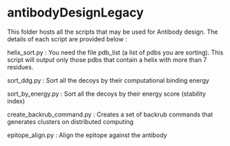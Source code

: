 # antibodyDesignLegacy
This folder hosts all the scripts that may be used for Antibody design.
The details of each script are provided below :

helix_sort.py : You need the file pdb_list (a list of pdbs you are sorting). This script will output only those pdbs that contain a helix with more than 7 residues.

sort_ddg.py : Sort all the decoys by their computational binding energy

sort_by_energy.py : Sort all the decoys by their energy score (stability index)

create_backrub_command.py : Creates a set of backrub commands that generates clusters on distributed computing

epitope_align.py : Align the epitope against the antibody
